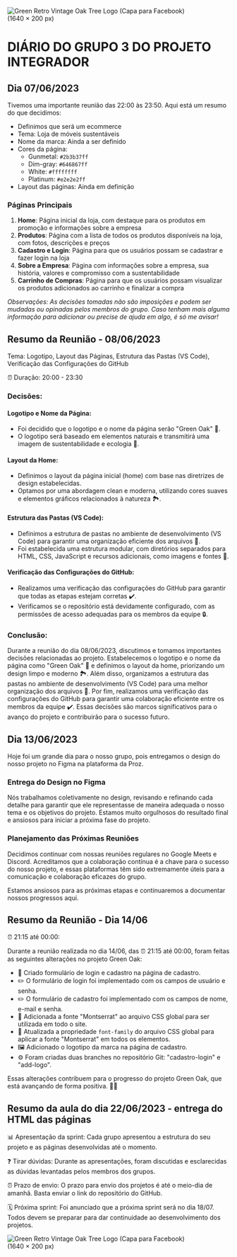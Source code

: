 ![Green Retro Vintage Oak Tree Logo (Capa para Facebook) (1640 × 200 px)](https://github.com/Devs-Proz/Projeto-Integrador-Proz-Green-Oak/assets/91226847/6ae48191-47d5-4cfc-8858-4cc8ff5c03e4)

# DIÁRIO DO GRUPO 3 DO PROJETO INTEGRADOR 

## Dia 07/06/2023

Tivemos uma importante reunião das 22:00 às 23:50. Aqui está um resumo do que decidimos:

- Definimos que será um ecommerce
- Tema: Loja de móveis sustentáveis
- Nome da marca: Ainda a ser definido
- Cores da página:
    - Gunmetal: `#2b3b37ff`
    - Dim-gray: `#646867ff`
    - White: `#ffffffff`
    - Platinum: `#e2e2e2ff`
- Layout das páginas: Ainda em definição

### Páginas Principais

1. **Home**: Página inicial da loja, com destaque para os produtos em promoção e informações sobre a empresa
2. **Produtos**: Página com a lista de todos os produtos disponíveis na loja, com fotos, descrições e preços
3. **Cadastro e Login**: Página para que os usuários possam se cadastrar e fazer login na loja
4. **Sobre a Empresa**: Página com informações sobre a empresa, sua história, valores e compromisso com a sustentabilidade
5. **Carrinho de Compras**: Página para que os usuários possam visualizar os produtos adicionados ao carrinho e finalizar a compra

*Observações: As decisões tomadas não são imposições e podem ser mudadas ou opinadas pelos membros do grupo. Caso tenham mais alguma informação para adicionar ou precise de ajuda em algo, é só me avisar!*

## Resumo da Reunião - 08/06/2023

Tema: Logotipo, Layout das Páginas, Estrutura das Pastas (VS Code), Verificação das Configurações do GitHub

⏰ Duração: 20:00 - 23:30

### Decisões:

#### Logotipo e Nome da Página:

- Foi decidido que o logotipo e o nome da página serão "Green Oak" 🌳.
- O logotipo será baseado em elementos naturais e transmitirá uma imagem de sustentabilidade e ecologia 🍃.

#### Layout da Home:

- Definimos o layout da página inicial (home) com base nas diretrizes de design estabelecidas.
- Optamos por uma abordagem clean e moderna, utilizando cores suaves e elementos gráficos relacionados à natureza 🏞️.

#### Estrutura das Pastas (VS Code):

- Definimos a estrutura de pastas no ambiente de desenvolvimento (VS Code) para garantir uma organização eficiente dos arquivos 📁.
- Foi estabelecida uma estrutura modular, com diretórios separados para HTML, CSS, JavaScript e recursos adicionais, como imagens e fontes 📂.

#### Verificação das Configurações do GitHub:

- Realizamos uma verificação das configurações do GitHub para garantir que todas as etapas estejam corretas ✔️.
- Verificamos se o repositório está devidamente configurado, com as permissões de acesso adequadas para os membros da equipe 🔒.

### Conclusão:

Durante a reunião do dia 08/06/2023, discutimos e tomamos importantes decisões relacionadas ao projeto. Estabelecemos o logotipo e o nome da página como "Green Oak" 🌳 e definimos o layout da home, priorizando um design limpo e moderno 🏞️. Além disso, organizamos a estrutura das pastas no ambiente de desenvolvimento (VS Code) para uma melhor organização dos arquivos 📁. Por fim, realizamos uma verificação das configurações do GitHub para garantir uma colaboração eficiente entre os membros da equipe ✔️. Essas decisões são marcos significativos para o avanço do projeto e contribuirão para o sucesso futuro.

## Dia 13/06/2023

Hoje foi um grande dia para o nosso grupo, pois entregamos o design do nosso projeto no Figma na plataforma da Proz.

### Entrega do Design no Figma

Nós trabalhamos coletivamente no design, revisando e refinando cada detalhe para garantir que ele representasse de maneira adequada o nosso tema e os objetivos do projeto. Estamos muito orgulhosos do resultado final e ansiosos para iniciar a próxima fase do projeto.

### Planejamento das Próximas Reuniões

Decidimos continuar com nossas reuniões regulares no Google Meets e Discord. Acreditamos que a colaboração contínua é a chave para o sucesso do nosso projeto, e essas plataformas têm sido extremamente úteis para a comunicação e colaboração eficazes do grupo.

Estamos ansiosos para as próximas etapas e continuaremos a documentar nossos progressos aqui.

## Resumo da Reunião - Dia 14/06
⏰ 21:15 até 00:00:

Durante a reunião realizada no dia 14/06, das ⏰ 21:15 até 00:00, foram feitas as seguintes alterações no projeto Green Oak:

- 📝 Criado formulário de login e cadastro na página de cadastro.
- ✏️ O formulário de login foi implementado com os campos de usuário e senha.
- ✏️ O formulário de cadastro foi implementado com os campos de nome, e-mail e senha.
- 🎨 Adicionada a fonte "Montserrat" ao arquivo CSS global para ser utilizada em todo o site.
- 🎨 Atualizada a propriedade `font-family` do arquivo CSS global para aplicar a fonte "Montserrat" em todos os elementos.
- 🖼️ Adicionado o logotipo da marca na página de cadastro.
- ⚙️ Foram criadas duas branches no repositório Git: "cadastro-login" e "add-logo".

Essas alterações contribuem para o progresso do projeto Green Oak, que está avançando de forma positiva. 🌱💪

## Resumo da aula do dia 22/06/2023 - entrega do HTML das páginas

📊 Apresentação da sprint: Cada grupo apresentou a estrutura do seu projeto e as páginas desenvolvidas até o momento.

❓ Tirar dúvidas: Durante as apresentações, foram discutidas e esclarecidas as dúvidas levantadas pelos membros dos grupos.

⏰ Prazo de envio: O prazo para envio dos projetos é até o meio-dia de amanhã. Basta enviar o link do repositório do GitHub.

🗓️ Próxima sprint: Foi anunciado que a próxima sprint será no dia 18/07. Todos devem se preparar para dar continuidade ao desenvolvimento dos projetos.

![Green Retro Vintage Oak Tree Logo (Capa para Facebook) (1640 × 200 px)](https://github.com/Devs-Proz/Projeto-Integrador-Proz-Green-Oak/assets/91226847/6ae48191-47d5-4cfc-8858-4cc8ff5c03e4)

